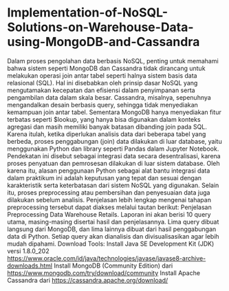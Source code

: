 # Implementation-of-NoSQL-Solutions-on-Warehouse-Data-using-MongoDB-and-Cassandra

Dalam proses pengolahan data berbasis NoSQL, penting untuk memahami bahwa sistem seperti MongoDB dan Cassandra tidak dirancang untuk melakukan operasi join antar tabel seperti halnya sistem basis data  relasional (SQL). Hal ini disebabkan oleh prinsip dasar NoSQL yang mengutamakan kecepatan dan efisiensi dalam penyimpanan serta pengambilan data dalam skala besar. Cassandra, misalnya, sepenuhnya mengandalkan desain berbasis query, sehingga tidak menyediakan kemampuan join antar tabel. Sementara MongoDB hanya menyediakan fitur terbatas seperti $lookup, yang hanya bisa digunakan dalam konteks agregasi dan masih memiliki banyak batasan dibanding join pada SQL. Karena itulah, ketika diperlukan analisis data dari beberapa tabel yang berbeda, proses penggabungan (join) data dilakukan di luar database, yaitu menggunakan Python dan library seperti Pandas dalam Jupyter Notebook. Pendekatan ini disebut sebagai integrasi data secara desentralisasi, karena proses penyatuan dan pemrosesan dilakukan di luar sistem database. Oleh karena itu, alasan penggunaan Python sebagai alat bantu integrasi data dalam praktikum ini adalah keputusan yang tepat dan sesuai dengan karakteristik serta keterbatasan dari sistem NoSQL yang digunakan. Selain itu, proses preprocessing atau pembersihan dan penyesuaian data juga dilakukan sebelum analisis. Penjelasan lebih lengkap mengenai tahapan preprocessing tersebut dapat diakses melalui tautan berikut: Penjelasan Preprocessing Data Warehouse Retails. Laporan ini akan berisi 10 query utama, masing-masing disertai hasil dan penjelasannya. Lima query dibuat langsung dari MongoDB, dan lima lainnya dibuat dari hasil penggabungan data di Python. Setiap query akan dianalisis dan
divisualisasikan agar lebih mudah dipahami.
Download Tools:
Install Java SE Development Kit (JDK) versi 1.8.0_202
https://www.oracle.com/id/java/technologies/javase/javase8-archive-downloads.html
Install MongoDB (Community Edition)
dari https://www.mongodb.com/try/download/community
Install Apache Cassandra
dari https://cassandra.apache.org/download/